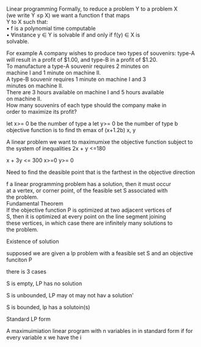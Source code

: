 Linear programming
Formally, to reduce a problem Y to a problem X  
(we write Y ≤p X) we want a function f that maps  
Y to X such that:  
• f is a polynomial time computable  
• ∀instance y ∈ Y is solvable if and only if f(y) ∈ X is  
solvable.

For example A company wishes to produce two types of souvenirs: type-A  
will result in a profit of $1.00, and type-B in a profit of $1.20.  
To manufacture a type-A souvenir requires 2 minutes on  
machine I and 1 minute on machine II.  
A type-B souvenir requires 1 minute on machine I and 3  
minutes on machine II.  
There are 3 hours available on machine I and 5 hours available  
on machine II.  
How many souvenirs of each type should the company make in  
order to maximize its profit?


let x>= 0 be the number of type a
let y>= 0 be the number of type b
objective function is to find th emax of (x+1.2b) x, y

A linear problem we want to maximumixe the objective function subject to the system of inequalities
2x + y <=180

x + 3y <= 300
x>=0 y>= 0

Need to find the deasible point that is the farthest in the objective direction

f a linear programming problem has a solution, then it must occur  
at a vertex, or corner point, of the feasible set S associated with  
the problem.  
Fundamental Theorem  
If the objective function P is optimized at two adjacent vertices of  
S, then it is optimized at every point on the line segment joining  
these vertices, in which case there are infinitely many solutions to  
the problem.

Existence of solution

supposed we are given a lp problem with a feasible set S and an objective funciton P

there is 3 cases

S is empty, LP has no solution

S is unbounded,  LP may ot may not hav a solution'

S is bounded, lp has a solutoin(s)

Standard LP form

A maximuimiation linear program with n variables in in standard form if for every variable x we have the i